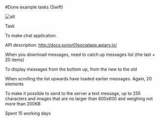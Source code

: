 #Done example tasks (Swift)

![alt](https://github.com/habr/ChatTestTask/blob/master/1.gif)

Task

To make chat application.

API description: http://docs.junior01socialapp.apiary.io/

When you download messages, need to catch up messages list (the last + 20 items)

To display messages from the bottom up, from the new to the old

When scrolling the list upwards have loaded earlier messages. Again, 20 elements

To make it possible to send to the server a text message, up to 255 characters and images that are no larger than 600x600 and weighing not more than 200KB

Spent 15 working days
